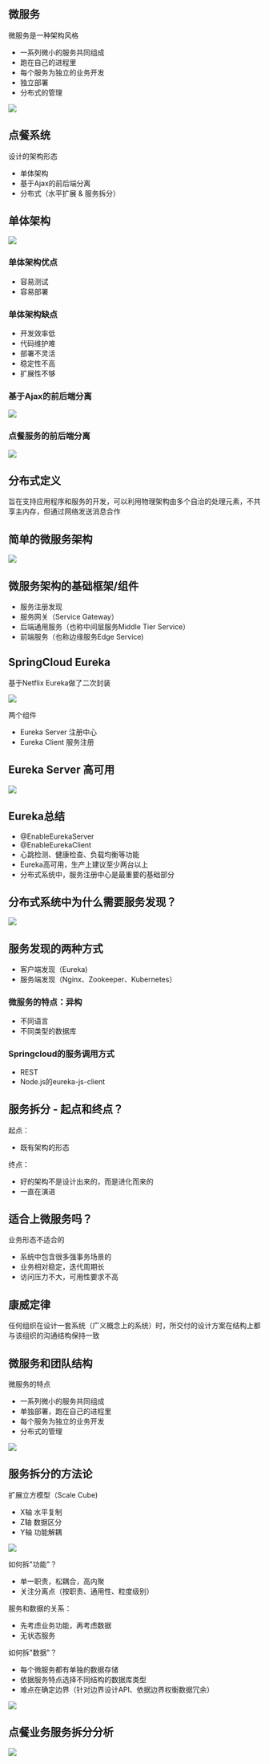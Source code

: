 ## 微服务
微服务是一种架构风格

- 一系列微小的服务共同组成
- 跑在自己的进程里
- 每个服务为独立的业务开发
- 独立部署
- 分布式的管理

![](https://github.com/geekerstar/dive-in-springcloud/blob/master/img/1.jpg)

## 点餐系统
设计的架构形态
- 单体架构
- 基于Ajax的前后端分离
- 分布式（水平扩展 & 服务拆分）

## 单体架构
![](https://github.com/geekerstar/dive-in-springcloud/blob/master/img/2.png)

### 单体架构优点
- 容易测试
- 容易部署

### 单体架构缺点
- 开发效率低
- 代码维护难
- 部署不灵活
- 稳定性不高
- 扩展性不够

### 基于Ajax的前后端分离
![](https://github.com/geekerstar/dive-in-springcloud/blob/master/img/3.png)

### 点餐服务的前后端分离
![](https://github.com/geekerstar/dive-in-springcloud/blob/master/img/4.png)

## 分布式定义

旨在支持应用程序和服务的开发，可以利用物理架构由多个自治的处理元素，不共享主内存，但通过网络发送消息合作

## 简单的微服务架构

![](https://github.com/geekerstar/dive-in-springcloud/blob/master/img/5.jpg)

## 微服务架构的基础框架/组件

- 服务注册发现
- 服务网关（Service Gateway）
- 后端通用服务（也称中间层服务Middle Tier Service）
- 前端服务（也称边缘服务Edge Service)

## SpringCloud Eureka
基于Netflix Eureka做了二次封装

![](https://github.com/geekerstar/dive-in-springcloud/blob/master/img/7.png)


两个组件

 - Eureka Server 注册中心
 - Eureka Client 服务注册

## Eureka Server 高可用
![](https://github.com/geekerstar/dive-in-springcloud/blob/master/img/6.png)

## Eureka总结
- @EnableEurekaServer
- @EnableEurekaClient
- 心跳检测、健康检查、负载均衡等功能
- Eureka高可用，生产上建议至少两台以上
- 分布式系统中，服务注册中心是最重要的基础部分

## 分布式系统中为什么需要服务发现？

![](https://github.com/geekerstar/dive-in-springcloud/blob/master/img/8.png)


## 服务发现的两种方式
- 客户端发现（Eureka)
- 服务端发现（Nginx、Zookeeper、Kubernetes）


### 微服务的特点：异构

- 不同语言
- 不同类型的数据库

### Springcloud的服务调用方式
- REST
- Node.js的eureka-js-client

## 服务拆分 - 起点和终点？
起点：

- 既有架构的形态

终点：

- 好的架构不是设计出来的，而是进化而来的
- 一直在演进

## 适合上微服务吗？
业务形态不适合的
- 系统中包含很多强事务场景的
- 业务相对稳定，迭代周期长
- 访问压力不大，可用性要求不高

## 康威定律
任何组织在设计一套系统（广义概念上的系统）时，所交付的设计方案在结构上都与该组织的沟通结构保持一致

## 微服务和团队结构
微服务的特点
- 一系列微小的服务共同组成
- 单独部署，跑在自己的进程里
- 每个服务为独立的业务开发
- 分布式的管理

![](https://github.com/geekerstar/dive-in-springcloud/blob/master/img/9.jpg)

## 服务拆分的方法论
扩展立方模型（Scale Cube)
- X轴 水平复制
- Z轴 数据区分
- Y轴 功能解耦

![](https://github.com/geekerstar/dive-in-springcloud/blob/master/img/10.png)

如何拆"功能"？
- 单一职责，松耦合，高内聚
- 关注分离点（按职责、通用性、粒度级别）

服务和数据的关系：
- 先考虑业务功能，再考虑数据
- 无状态服务

如何拆"数据"？
- 每个微服务都有单独的数据存储
- 依据服务特点选择不同结构的数据库类型
- 难点在确定边界（针对边界设计API、依据边界权衡数据冗余）

![](https://github.com/geekerstar/dive-in-springcloud/blob/master/img/11.png)

## 点餐业务服务拆分分析

![](https://github.com/geekerstar/dive-in-springcloud/blob/master/img/12.png)


